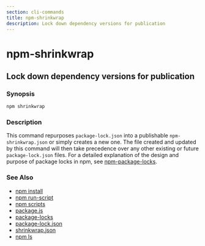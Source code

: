 ```yaml
---
section: cli-commands
title: npm-shrinkwrap
description: Lock down dependency versions for publication
---
```


# npm-shrinkwrap

## Lock down dependency versions for publication

### Synopsis

```bash
npm shrinkwrap
```

### Description

This command repurposes `package-lock.json` into a publishable
`npm-shrinkwrap.json` or simply creates a new one. The file created and updated
by this command will then take precedence over any other existing or future
`package-lock.json` files. For a detailed explanation of the design and purpose
of package locks in npm, see [npm-package-locks](npm-package-locks).

### See Also

* [npm install](/cli-commands/npm-install)
* [npm run-script](/cli-commands/npm-run-script)
* [npm scripts](/using-npm/scripts)
* [package.js](/configuring-npm/package-json)
* [package-locks](/configuring-npm/package-locks)
* [package-lock.json](/configuring-npm/package-lock-json)
* [shrinkwrap.json](/configuring-npm/shrinkwrap-json)
* [npm ls](/cli-commands/npm-ls)
